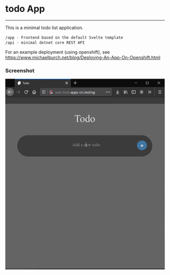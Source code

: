 # todo App
---

This is a minimal todo list application. 

```
/app - Frontend based on the default Svelte template
/api - minimal dotnet core REST API
```
For an example deployment (using openshift), see https://www.michaelburch.net/blog/Deploying-An-App-On-Openshift.html

### Screenshot

![screenshot of app](/todo.gif "screenshot of app") 
